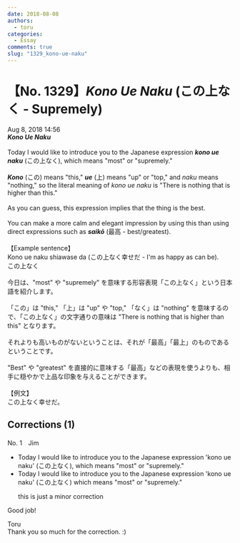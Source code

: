 ```yaml
---
date: 2018-08-08
authors:
  - toru
categories:
  - Essay
comments: true
slug: "1329_kono-ue-naku"
---
```


# 【No. 1329】<strong><em>Kono Ue Naku</strong></em> (この上なく - Supremely)
<div class="date">Aug 8, 2018 14:56</div>
<div id="post"><div id="body_show_ori">
<strong><em>Kono Ue Naku</strong></em><br/><br/>Today I would like to introduce you to the Japanese expression <strong><em>kono ue naku</em></strong> (この上なく), which means "most" or "supremely."<br/><br/><strong><em>Kono</em></strong> (この) means "this," <strong><em>ue</em></strong> (上) means "up" or "top," and <em>naku</em> means "nothing," so the literal meaning of <em>kono ue naku</em> is "There is nothing that is higher than this."<br/><br/>As you can guess, this expression implies that the thing is the best.<br/><br/>You can make a more calm and elegant impression by using this than using direct expressions such as <strong><em>saikō</em></strong> (最高 - best/greatest).<br/><br/>【Example sentence】<br/>Kono ue naku shiawase da (この上なく幸せだ - I'm as happy as can be).
</div></div>

<!-- more -->

<div id="post_ja"><div id="body_show_mo">
この上なく<br/><br/>今日は、"most" や "supremely" を意味する形容表現「この上なく」という日本語を紹介します。<br/><br/>「この」は "this," 「上」は "up" や "top," 「なく」は "nothing" を意味するので、「この上なく」の文字通りの意味は "There is nothing that is higher than this" となります。<br/><br/>それよりも高いものがないということは、それが「最高」「最上」のものであるということです。<br/><br/>"Best" や "greatest" を直接的に意味する「最高」などの表現を使うよりも、相手に穏やかで上品な印象を与えることができます。<br/><br/>【例文】<br/>この上なく幸せだ。
</div></div>

## Corrections (1)
<div id="block"><div class="first_name"> No. 1　<span class="just_name">Jim</span></div><div id="block2">
<ul class="correction_field">
<li class="incorrect">Today I would like to introduce you to the Japanese expression 'kono ue naku' (この上なく), which means "most" or "supremely."</li>
<li class="corrected correct">
Today I would like to introduce you to the Japanese expression 'kono ue naku' (この上なく) which means "most" or "supremely."
<p class="correction_comment">this is just a minor correction</p>
</li>
</ul>
<p class="comment_small">
 Good job!
</p>

</div><div class="name"><span class="just_name">Toru</span><br>
Thank you so much for the correction. :)
</div>
</div>
